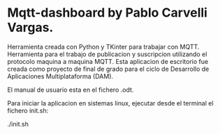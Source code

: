 # Mqtt-dashboard by Pablo Carvelli Vargas.

Herramienta creada con Python y TKinter para trabajar con MQTT.
Herramienta para el trabajo de publicacion y suscripcion utilizando el protocolo maquina a maquina MQTT.
Esta aplicacion de escritorio fue creada como proyecto de final de grado para el ciclo de Desarrollo de Aplicaciones Multiplataforma (DAM).

El manual de usuario esta en el fichero .odt.

Para iniciar la aplicacion en sistemas linux, ejecutar desde el terminal el fichero init.sh:

./init.sh
